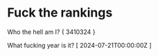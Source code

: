 # Fuck the rankings

Who the hell am I?
{ 3410324 }

What fucking year is it?
[ 2024-07-21T00:00:00Z ]
